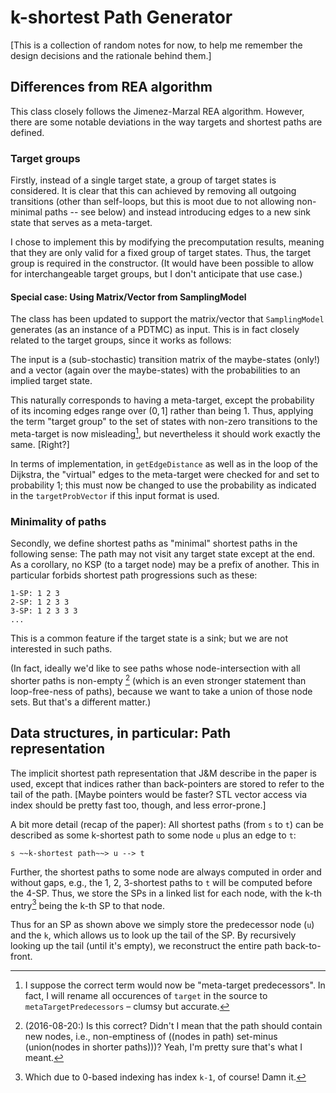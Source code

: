# k-shortest Path Generator
[This is a collection of random notes for now, to help me remember
the design decisions and the rationale behind them.]

## Differences from REA algorithm
This class closely follows the Jimenez-Marzal REA algorithm.
However, there are some notable deviations in the way targets and shortest
paths are defined.

### Target groups
Firstly, instead of a single target state, a group of target states is
considered. It is clear that this can achieved by removing all outgoing
transitions (other than self-loops, but this is moot due to not allowing
non-minimal paths -- see below) and instead introducing edges to a new sink
state that serves as a meta-target.

<!--
In terms of implementation, there are two possible routes (that I can think
of):

 - Simply (but destructively) modifying the precomputation results (in
   particular the predecessor list). This is straightforward and has no
   performance penalty, but implies that each instance of the SP-Generator
   is restricted to a single group of targets.
   (Whereas the original algorithm can compute the KSPs to several targets,
   reusing all partial results.)
 - Keeping the computation "clean" so that all results remain universally
   valid (and thus reusable for other targets) by means of reversibly
   "overlaying" the graph modifications.

It is not clear if there will ever be a need for changing targets. While
the overlay option is alluring, in the spirit of YAGNI, I choose the
destructive, simple route.
-->

I chose to implement this by modifying the precomputation results, meaning
that they are only valid for a fixed group of target states. Thus, the
target group is required in the constructor. (It would have been possible to
allow for interchangeable target groups, but I don't anticipate that use
case.)

#### Special case: Using Matrix/Vector from SamplingModel

The class has been updated to support the matrix/vector that `SamplingModel`
generates (as an instance of a PDTMC) as input. This is in fact closely
related to the target groups, since it works as follows:

The input is a (sub-stochastic) transition matrix of the maybe-states (only!)
and a vector (again over the maybe-states) with the probabilities to an
implied target state.

This naturally corresponds to having a meta-target, except the probability
of its incoming edges range over $(0,1]$ rather than being $1$.
Thus, applying the term "target group" to the set of states with non-zero
transitions to the meta-target is now misleading[^1], but nevertheless it
should work exactly the same. [Right?]

In terms of implementation, in `getEdgeDistance` as well as in the loop of
the Dijkstra, the "virtual" edges to the meta-target were checked for and
set to probability $1$; this must now be changed to use the probability as
indicated in the `targetProbVector` if this input format is used.

### Minimality of paths
Secondly, we define shortest paths as "minimal" shortest paths in the
following sense: The path may not visit any target state except at the
end. As a corollary, no KSP (to a target node) may be a prefix of another.
This in particular forbids shortest path progressions such as these:

    1-SP: 1 2 3
    2-SP: 1 2 3 3
    3-SP: 1 2 3 3 3
    ...

This is a common feature if the target state is a sink; but we are not
interested in such paths.

(In fact, ideally we'd like to see paths whose node-intersection with all
shorter paths is non-empty [^2] (which is an even stronger statement than
loop-free-ness of paths), because we want to take a union of those node
sets. But that's a different matter.)


## Data structures, in particular: Path representation

The implicit shortest path representation that J&M describe in the paper
is used, except that indices rather than back-pointers are stored to
refer to the tail of the path.
[Maybe pointers would be faster? STL vector access via index should be
pretty fast too, though, and less error-prone.]

A bit more detail (recap of the paper):
All shortest paths (from `s` to `t`) can be described as some k-shortest
path to some node `u` plus an edge to `t`:

    s ~~k-shortest path~~> u --> t

Further, the shortest paths to some node are always computed in order and
without gaps, e.g., the 1, 2, 3-shortest paths to `t` will be computed
before the 4-SP. Thus, we store the SPs in a linked list for each node,
with the k-th entry[^3] being the k-th SP to that node.

Thus for an SP as shown above we simply store the predecessor node (`u`)
and the `k`, which allows us to look up the tail of the SP.
By recursively looking up the tail (until it's empty), we reconstruct
the entire path back-to-front.

[^1]: I suppose the correct term would now be "meta-target predecessors".
      In fact, I will rename all occurences of `target` in the source to
      `metaTargetPredecessors` – clumsy but accurate.
[^2]: (2016-08-20:) Is this correct? Didn't I mean that the path should
      contain new nodes, i.e., non-emptiness of
      ((nodes in path) set-minus (union(nodes in shorter paths)))?
      Yeah, I'm pretty sure that's what I meant.
[^3]: Which due to 0-based indexing has index `k-1`, of course! Damn it.

